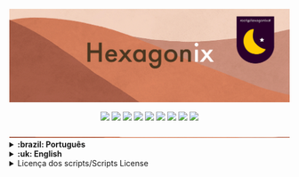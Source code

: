 <p align="center">
<img src="https://github.com/hexagonix/Doc/blob/main/Img/banner.png">
</p>

<div align="center">

![](https://img.shields.io/github/license/hexagonix/scriptsHX.svg)
![](https://img.shields.io/github/stars/hexagonix/scriptsHX.svg)
![](https://img.shields.io/github/issues/hexagonix/scriptsHX.svg)
![](https://img.shields.io/github/issues-closed/hexagonix/scriptsHX.svg)
![](https://img.shields.io/github/issues-pr/hexagonix/scriptsHX.svg)
![](https://img.shields.io/github/issues-pr-closed/hexagonix/scriptsHX.svg)
![](https://img.shields.io/github/downloads/hexagonix/scriptsHX/total.svg)
![](https://img.shields.io/github/release/hexagonix/scriptsHX.svg)
[![](https://img.shields.io/twitter/follow/hexagonixOS.svg?style=social&label=Follow%20%40HexagonixOS)](https://twitter.com/hexagonixOS)

</div>

<!-- Vai funcionar como <hr> -->

<img src="https://github.com/hexagonix/Doc/blob/main/Img/hr.png" width="100%" height="2px" />

<details title="Português" align='left'>
<summary align='left'><strong>:brazil: Português</strong></summary>

### Ferramentas para construção do Hexagonix

<div align="justify">

Este repositório contém ferramentas para construir o Hexagonix e as imagens de disco do sistema, além de permitir testá-lo em uma máquia virtual, aplicando todos os parâmetros necessários.

</div>

<details title="HX" align='left'>
<br>
<summary align='center'>HX</summary>

<p align="center">
<img width="150px" height="150px" src="https://github.com/hexagonix/Doc/blob/main/Img/HX.png">
</p>

<div align="justify">

O `HX` é a ferramenta responsável por unificar toda a construção do Hexagonix, criação de imagens de disco e execução de testes em uma máquina virtual. O `HX` aceita uma série de parâmetros para personalizar a construção do sistema e o ambiente de testes. O `HX` deve estar no diretório raiz da árvore de construção do Hexagonix. Veja abaixo alguns dos parâmetros aceitos.

* `-i`: Criar uma imagem de disco contendo o Hexagonix. Esse parâmetro necessita de um segundo, especificando o tipo de imagem. O parâmetro secundário padrão para `-i` é `hx`, como em `hx -i hx`. Essa opção cria uma imagem de disco padrão do Hexagonix, construído com as definições padrão. Use `hx -h` para mais informações.
* `-v`: Inicia um ambiente virtual para executar o Hexagonix no `qemu`. Esse parâmetro necessita de um segundo, especificando o ambiente virtual a ser utilizado. O parâmetro secundário padrão para `-v`é `hx`, como em `hx -v hx`. Essa opção inicia uma máquina virtual com as definições padrão. Use `hx -h` para mais informações.
* `-c`: Limpa os arquivos objeto da árvore de fontes do sistema. Use `hx -h` para mais informações.
* `-h`: Exibe a ajuda padrão do `HX`, com todas as opções disponíveis.

</div>

</details>

<details title="Outras ferramentas" align='left'>
<br>
<summary align='center'>Outras ferramentas</summary>

<div align="justify">

* Externos.sh: deve estar no diretório `Externos`, na raiz da árvore do Hexagonix. Todos os repositórios com códigos de terceiros devem ser clonados no interior do diretório `Externos`. `Externos.sh`é responsável por construir e/ou manipular os códigos de terceiros, como aplicativos e bibliotecas.
* configure.sh: Deve estar no diretório raiz da árvore de construção. Ele é responsável por criar arquivos estáticos necessários à construção do Hexagonix. Sua execução pode ser iniciada pelo `HX`, caso os arquivos estáticos necessários não sejam localizados.

</div>

</details>

</details>

<details title="English" align='left'>
<summary align='left'><strong>:uk: English</strong></summary>

### Tools for building Hexagonix

<div align="justify">

This repository contains tools to build Hexagonix and the system disk images, in addition to allowing you to test it in a virtual machine, applying all the necessary parameters.

</div>

<details title="HX" align='left'>
<br>
<summary align='center'>HX</summary>

<p align="center">
<img width="150px" height="150px" src="https://github.com/hexagonix/Doc/blob/main/Img/HX.png">
</p>

<div align="justify">

`HX` is the tool responsible for unifying all the construction of Hexagonix, creating disk images and running tests in a virtual machine. `HX` accepts a number of parameters to customize the system build and testing environment. The `HX` must be in the root directory of the Hexagonix build tree. See below for some of the accepted parameters.

* `-i`: Create a disk image containing Hexagonix. This parameter takes a second, specifying the image type. The default secondary parameter for `-i` is `hx`, as in `hx -i hx`. This option creates a standard Hexagonix disk image, built from the default settings. Use `hx -h` for more information.
* `-v`: Starts a virtual environment to run Hexagonix on `qemu`. This parameter needs a second, specifying the virtual environment to use. The default secondary parameter for `-v` is `hx`, as in `hx -v hx`. This option starts a virtual machine with default settings. Use `hx -h` for more information.
* `-c`: Clears object files from the system font tree. Use `hx -h` for more information.
* `-h`: Displays the standard `HX` help, with all available options.

</div>

</details>

<details title="Other Tools" align='left'>
<br>
<summary align='center'>Other tools</summary>

<div align="justify">

* Externos.sh: must be in the `Externos` directory, at the root of the Hexagonix tree. All repositories with third party code must be cloned inside the `Externos` directory. `Externos.sh` is responsible for building and/or manipulating third-party code, such as applications and libraries.
* configure.sh: Must be in the root directory of the build tree. He is responsible for creating static files needed to build Hexagonix. Its execution can be started by `HX`, in case the necessary static files are not found.

</div>

</details>

</details>

<details title="Scripts License" align='left'>
<br>
<summary align='left'>Licença dos scripts/Scripts License</summary>

<div align="justify">

Hexagonix Operating System

BSD 3-Clause License

Copyright (c) 2015-2023, Felipe Miguel Nery Lunkes<br>
All rights reserved.

Redistribution and use in source and binary forms, with or without modification, are permitted provided that the following conditions are met:

Redistributions of source code must retain the above copyright notice, this list of conditions and the following disclaimer.

Redistributions in binary form must reproduce the above copyright notice, this list of conditions and the following disclaimer in the documentation and/or other materials provided with the distribution.

Neither the name of the copyright holder nor the names of its contributors may be used to endorse or promote products derived from this software without specific prior written permission.

THIS SOFTWARE IS PROVIDED BY THE COPYRIGHT HOLDERS AND CONTRIBUTORS "AS IS" AND ANY EXPRESS OR IMPLIED WARRANTIES, INCLUDING, BUT NOT LIMITED TO, THE IMPLIED WARRANTIES OF MERCHANTABILITY AND FITNESS FOR A PARTICULAR PURPOSE ARE DISCLAIMED. IN NO EVENT SHALL THE COPYRIGHT HOLDER OR CONTRIBUTORS BE LIABLE FOR ANY DIRECT, INDIRECT, INCIDENTAL, SPECIAL, EXEMPLARY, OR CONSEQUENTIAL DAMAGES (INCLUDING, BUT NOT LIMITED TO, PROCUREMENT OF SUBSTITUTE GOODS OR SERVICES; LOSS OF USE, DATA, OR PROFITS; OR BUSINESS INTERRUPTION) HOWEVER CAUSED AND ON ANY THEORY OF LIABILITY, WHETHER IN CONTRACT, STRICT LIABILITY, OR TORT (INCLUDING NEGLIGENCE OR OTHERWISE) ARISING IN ANY WAY OUT OF THE USE OF THIS SOFTWARE, EVEN IF ADVISED OF THE POSSIBILITY OF SUCH DAMAGE.

</div>

</details>

<!--

Versão deste arquivo: 1.0

-->
